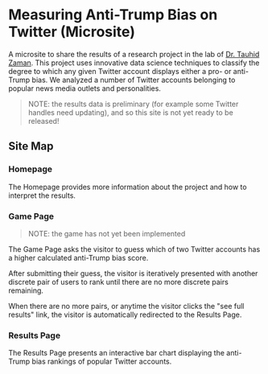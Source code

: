 # Measuring Anti-Trump Bias on Twitter (Microsite)

A microsite to share the results of a research project in the lab of [Dr. Tauhid Zaman](https://www.zlisto.com/). This project uses innovative data science techniques to classify the degree to which any given Twitter account displays either a pro- or anti-Trump bias. We analyzed a number of Twitter accounts belonging to popular news media outlets and personalities.

> NOTE: the results data is preliminary (for example some Twitter handles need updating), and so this site is not yet ready to be released!

## Site Map

### Homepage

The Homepage provides more information about the project and how to interpret the results.

### Game Page

> NOTE: the game has not yet been implemented

The Game Page asks the visitor to guess which of two Twitter accounts has a higher calculated anti-Trump bias score.

After submitting their guess, the visitor is iteratively presented with another discrete pair of users to rank until there are no more discrete pairs remaining.

When there are no more pairs, or anytime the visitor clicks the "see full results" link, the visitor is automatically redirected to the Results Page.

### Results Page

The Results Page presents an interactive bar chart displaying the anti-Trump bias rankings of popular Twitter accounts.
